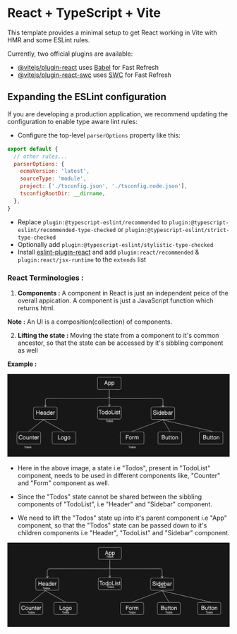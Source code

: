 # React + TypeScript + Vite

This template provides a minimal setup to get React working in Vite with HMR and some ESLint rules.

Currently, two official plugins are available:

- [@vitejs/plugin-react](https://github.com/vitejs/vite-plugin-react/blob/main/packages/plugin-react/README.md) uses [Babel](https://babeljs.io/) for Fast Refresh
- [@vitejs/plugin-react-swc](https://github.com/vitejs/vite-plugin-react-swc) uses [SWC](https://swc.rs/) for Fast Refresh

## Expanding the ESLint configuration

If you are developing a production application, we recommend updating the configuration to enable type aware lint rules:

- Configure the top-level `parserOptions` property like this:

```js
export default {
  // other rules...
  parserOptions: {
    ecmaVersion: 'latest',
    sourceType: 'module',
    project: ['./tsconfig.json', './tsconfig.node.json'],
    tsconfigRootDir: __dirname,
  },
}
```

- Replace `plugin:@typescript-eslint/recommended` to `plugin:@typescript-eslint/recommended-type-checked` or `plugin:@typescript-eslint/strict-type-checked`
- Optionally add `plugin:@typescript-eslint/stylistic-type-checked`
- Install [eslint-plugin-react](https://github.com/jsx-eslint/eslint-plugin-react) and add `plugin:react/recommended` & `plugin:react/jsx-runtime` to the `extends` list

### React Terminologies : 

1. **Components :** A component in React is just an independent peice of the overall appication. A component is just a JavaScript function which returns html.

**Note :** An UI is a composition(collection) of components.

2. **Lifting the state :** Moving the state from a component to it's common ancestor, so that the state can be accessed by it's sibbling component as well

**Example :**

<img src="./assets/Pic-1.png" /> 

- Here in the above image, a state i.e "Todos", present in "TodoList" component, needs to be used in different components like, "Counter" and "Form" component as well.

- Since the "Todos" state cannot be shared between the sibbling components of "TodoList", i.e "Header" and "Sidebar" component.

- We need to lift the "Todos" state up into it's parent component i.e "App" component, so that the "Todos" state can be passed down to it's children components i.e "Header", "TodoList" and "Sidebar" component.

<img src="./assets/Pic-2.png" /> 